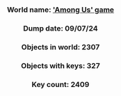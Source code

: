 <div align="center">

### World name: ['Among Us' game](https://vrchat.com/home/world/wrld_dd036610-a246-4f52-bf01-9d7cea3405d7)
### Dump date: 09/07/24
### Objects in world: 2307
### Objects with keys: 327
### Key count: 2409
</div>
